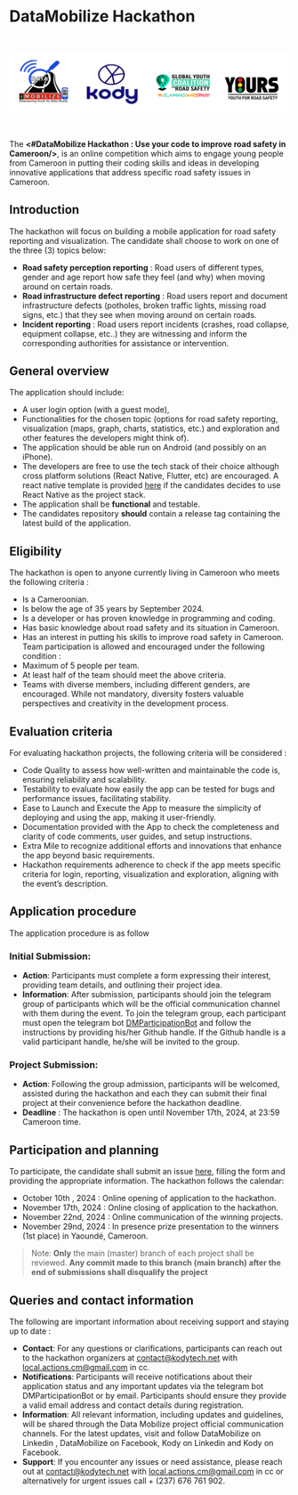 # DataMobilize Hackathon

<br/>

![Support](./docs/Support.PNG)

<br/>

The **<#DataMobilize Hackathon : Use your code to improve road safety in Cameroon/>**, is an online competition which aims to engage young people from Cameroon in putting their coding skills and ideas in developing innovative applications that address specific road safety issues in Cameroon. 

## Introduction
The hackathon will focus on building a mobile application for road safety reporting and visualization. The candidate shall choose to work on
one of the three (3) topics below:
- **Road safety perception reporting** : Road users of different types, gender and age report how safe they feel (and why) when moving around on certain roads. 
- **Road infrastructure defect reporting** : Road users report and document infrastructure defects (potholes, broken traffic lights, missing road signs, etc.) that they see when moving around on certain roads.
- **Incident reporting** : Road users report incidents (crashes, road collapse, equipment collapse, etc..) they are witnessing and inform the corresponding authorities for assistance or intervention.

## General overview
The application should include:
- A user login option (with a guest mode),  
- Functionalities for the chosen topic (options for road safety reporting, visualization (maps, graph, charts, statistics, etc.) and exploration and other features the developers might think of). 
- The application should be able run on Android (and possibly on an iPhone).
- The developers are free to use the tech stack of their choice although cross platform solutions (React Native, Flutter, etc) are encouraged. A react native template is provided [here](https://github.com/Kody-SAS/ExpoReactNativeTemplate) if the candidates decides to use React Native as the project stack.
- The application shall be **functional** and testable.
- The candidates repository **should** contain a release tag containing the latest build of the application.

## Eligibility
The hackathon is open to anyone currently living in Cameroon who meets the following criteria :  
- Is a Cameroonian.
- Is below the age of 35 years by September 2024.
- Is a developer or has proven knowledge in programming and coding. 
- Has basic knowledge about road safety and its situation in Cameroon. 
- Has an interest in putting his skills to improve road safety in Cameroon. 
Team participation is allowed and encouraged under the following condition : 
- Maximum of 5 people per team.
- At least half of the team should meet the above criteria.
- Teams with diverse members, including different genders, are encouraged. While not mandatory, diversity fosters valuable perspectives and creativity in the development process.  

## Evaluation criteria
For evaluating hackathon projects, the following criteria will be considered : 
- Code Quality to assess how well-written and maintainable the code is, ensuring reliability and scalability.
- Testability to evaluate how easily the app can be tested for bugs and performance issues, facilitating stability. 
- Ease to Launch and Execute the App to measure the simplicity of deploying and using the app, making it user-friendly. 
- Documentation provided with the App to check the completeness and clarity of code comments, user guides, and setup instructions. 
- Extra Mile to recognize additional efforts and innovations that enhance the app beyond basic requirements. 
- Hackathon requirements adherence to check if the app meets specific criteria for login, reporting, visualization and exploration, aligning with the event’s description.

## Application procedure
The application procedure is as follow 
### Initial Submission:
- **Action**: Participants must complete a form expressing their interest, providing team details, and outlining their project idea.
- **Information**: After submission, participants should join the telegram group of participants which will be the official communication channel with them during the event. To join the telegram group, each participant must open the telegram bot [DMParticipationBot](https://t.me/DMParticipationBot) and follow the instructions by providing his/her Github handle. If the Github handle is a valid participant handle, he/she will be invited to the group.
### Project Submission:
- **Action**: Following the group admission, participants will be welcomed, assisted during the hackathon and each they can submit their final project at their convenience before the hackathon deadline.
- **Deadline** : The hackathon is open until November 17th, 2024, at 23:59 Cameroon time.

## Participation and planning
To participate, the candidate shall submit an issue [here](https://github.com/Kody-SAS/DataMobilize/issues/new?assignees=&labels=Hackathon%2CCompetition%2CTech%2CRoad+Safety&projects=&template=participate.yml&title=Registration+for+DataMobilize+Hackathon), filling the form and providing the appropriate information.
The hackathon follows the calendar:
- October 10th , 2024 : Online opening of application to the hackathon.
- November 17th, 2024 : Online closing of application to the hackathon.
- November 22nd, 2024 : Online communication of the winning projects.
- November 29nd, 2024 : In presence prize presentation to the winners (1st place) in Yaoundé, Cameroon.

> Note: **Only** the main (master) branch of each project shall be reviewed. 
> **Any commit made to this branch (main branch) after the end of submissions shall disqualify the project**

## Queries and contact information
The following are important information about receiving support and staying up to date :
- **Contact**: For any questions or clarifications, participants can reach out to the hackathon organizers at contact@kodytech.net with local.actions.cm@gmail.com in cc. 
- **Notifications**: Participants will receive notifications about their application status and any important updates via the telegram bot DMParticipationBot or by email. Participants should ensure they provide a valid email address and contact details during registration.
- **Information**: All relevant information, including updates and guidelines, will be shared through the Data Mobilize project official communication channels. For the latest updates, visit and follow  DataMobilize on Linkedin , DataMobilize on Facebook,  Kody on Linkedin and Kody on Facebook.
- **Support**: If you encounter any issues or need assistance, please reach out at contact@kodytech.net with  local.actions.cm@gmail.com in cc or alternatively for urgent issues call + (237) 676 761 902. 
